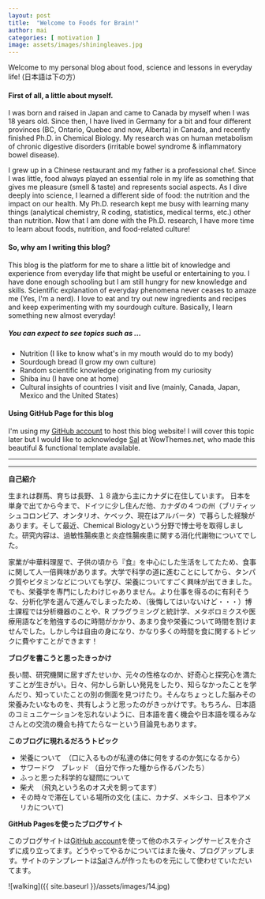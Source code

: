 ```yaml
---
layout: post
title:  "Welcome to Foods for Brain!"
author: mai
categories: [ motivation ]
image: assets/images/shiningleaves.jpg
---
```


Welcome to my personal blog about food, science and lessons in everyday life! (日本語は下の方）

#### First of all, a little about myself.

I was born and raised in Japan and came to Canada by myself when I was 18 years old. 
Since then, I have lived in Germany for a bit and four different provinces (BC, Ontario, Quebec and now, Alberta) in Canada, and recently finished Ph.D. in Chemical Biology. My research was on human metabolism of chronic digestive disorders (irritable bowel syndrome & inflammatory bowel disease). 

I grew up in a Chinese restaurant and my father is a professional chef. Since I was little, food always played an essential role in my life as something that gives me pleasure (smell & taste) and represents social aspects. As I dive deeply into science, I learned a different side of food: the nutrition and the impact on our health. My Ph.D. research kept me busy with learning many things (analytical chemistry, R coding, statistics, medical terms, etc.) other than nutrition. Now that I am done with the Ph.D. research, I have more time to learn about foods, nutrition, and food-related culture!

#### So, why am I writing this blog?

This blog is the platform for me to share a little bit of knowledge and experience from everyday life that might be useful or entertaining to you. I have done enough schooling but I am still hungry for new knowledge and skills. Scientific explanation of everyday phenomena never ceases to amaze me (Yes, I'm a nerd). I love to eat and try out new ingredients and recipes and keep experimenting with my sourdough culture. Basically, I learn something new almost everyday! 

##### You can expect to see topics such as ...

- Nutrition (I like to know what's in my mouth would do to my body)
- Sourdough bread (I grow my own culture)
- Random scientific knowledge originating from my curiosity 
- Shiba inu (I have one at home) 
- Cultural insights of countries I visit and live (mainly, Canada, Japan, Mexico and the United States) 


#### Using GitHub Page for this blog

I'm using my [GitHub account] to host this blog website! I will cover this topic later but I would like to acknowledge [Sal] at WowThemes.net, who made this beautiful & functional template available. 


---

---

**自己紹介**

生まれは群馬、育ちは長野、１８歳から主にカナダに在住しています。
日本を単身で出てから今まで、ドイツに少し住んだ他、カナダの４つの州（ブリティッシュコロンビア、オンタリオ、ケベック、現在はアルバータ）で暮らした経験があります。そして最近、Chemical Biologyという分野で博士号を取得しました。研究内容は、過敏性腸疾患と炎症性腸疾患に関する消化代謝物についてでした。

家業が中華料理屋で、子供の頃から『食』を中心にした生活をしてたため、食事に関して人一倍興味があります。大学で科学の道に進むことにしてから、タンパク質やビタミンなどについても学び、栄養についてすごく興味が出てきました。でも、栄養学を専門にしたわけじゃありません。より仕事を得るのに有利そうな、分析化学を選んで進んでしまったため、（後悔してはいないけど・・・）博士課程では分析機器のことや、R プラグラミングと統計学、メタボロミクスや医療用語などを勉強するのに時間がかかり、あまり食や栄養について時間を割けませんでした。しかし今は自由の身になり、かなり多くの時間を食に関するトピックに費やすことができます！

**ブログを書こうと思ったきっかけ**

長い間、研究機関に居すぎたせいか、元々の性格なのか、好奇心と探究心を満たすことが生きがい。日々、何かしら新しい発見をしたり、知らなかったことを学んだり、知っていたことの別の側面を見つけたり。そんなちょっとした脳みその栄養みたいなものを、共有しようと思ったのがきっかけです。もちろん、日本語のコミュニケーションを忘れないように、日本語を書く機会や日本語を喋るみなさんとの交流の機会も持てたらなーという目論見もあります。

**このブログに現れるだろうトピック**

- 栄養について　（口に入るものが私達の体に何をするのか気になるから）
- サワードウ　ブレッド （自分で作った種から作るパンたち）
- ふっと思った科学的な疑問について
- 柴犬　（飛丸という名のオス犬を飼ってます）
- その時々で滞在している場所の文化 (主に、カナダ、メキシコ、日本やアメリカについて) 


**GitHub Pagesを使ったブログサイト**

このブログサイトは[GitHub account]を使って他のホスティングサービスを介さずに成り立ってます。どうやってやるかについてはまた後々、ブログアップします。サイトのテンプレートは[Sal]さんが作ったものを元にして使わせていただいてます。


![walking]({{ site.baseurl }}/assets/images/14.jpg)

[GitHub account]:https://github.com/maiyama/foods-for-brain
[Sal]:https://github.com/wowthemesnet/mundana-theme-jekyll


